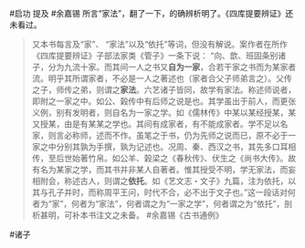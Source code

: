 #启功 提及 #余嘉锡 所言“家法”，翻了一下，的确辨析明了。《四库提要辨证》还未看过。
> 又本书每言及“家”、 “家法”以及“依托”等词，但没有解说。案作者在所作《四库提要辨证》子部法家类《管子》一条下说： “向、歆、班固条别诸子，分为九流十家。而其间一人之书又**自为一家**，合若干家之书而为某家者流。明乎其所谓家者，不必是一人之著述也（家者合父子师弟言之）。父传之子，师传之弟，则谓之**家法**。六艺诸子皆同，故学有家法。称述师说者，即附之一家之中。如公、榖传中有后师之说是也。其学虽出于前人，而更张义例，别有发明者，则自名为一家之学。如《儒林传》中某以某经授某，某又授某，由是有某某之学也。其间有成家者，有不能成家者。学不足以名家，则言必称师，述而不作。虽笔之于书，仍为先师之说而已，原不必于一家之中分别其孰为手撰，孰为记述也。况周、秦、西汉之书，其先多口耳相传，至后世始著竹帛。如公羊、榖梁之《春秋传》、伏生之《尚书大传》。故有名为某家之学，而其书并非某人自著者。惟其授受不明，学无家法，而妄相附会，称述古人，则谓之**依托**。如《艺文志・文子》九篇，注为依托，以其与孔子并时，而称周平王问，时代不合，必不出于文子也。”这一段话对何者为“家”，何者为“家法”，何者谓之为“一家之学”，何者谓之为“依托”，剖析甚明，可补本书注文之未备。 #余嘉锡《古书通例》

#诸子